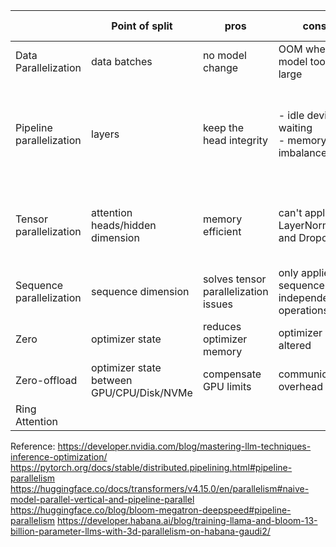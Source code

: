 |     |  Point of split   |   pros  | cons |  available package   |
| --- | --- | --- | --- | --- |
| Data Parallelization   | data batches   | no model change  | OOM when model too large | [torch](https://pytorch.org/tutorials/beginner/ddp_series_theory.html)  |
| Pipeline parallelization | layers | keep the head integrity | - idle devices waiting <br> - memory imbalance| - Torch <br> - [Colossal-AI](https://colossalai.org/docs/features/pipeline_parallel/) <br> - [Nvidia-Megatron](https://github.com/NVIDIA/Megatron-LM/tree/main/megatron/core/pipeline_parallel) <br> - [DeepSpeed](https://www.deepspeed.ai/tutorials/pipeline/) |
| Tensor parallelization   | attention heads/hidden dimension | memory efficient | can't apply to LayerNorm and Dropouts | - [Torch](https://pytorch.org/tutorials/intermediate/TP_tutorial.html) <br> - [Colossal-AI](https://colossalai.org/docs/features/1D_tensor_parallel) <br> - [Nvidia-Megatron](https://docs.nvidia.com/nemo-framework/user-guide/latest/nemotoolkit/features/parallelisms.html) |
| Sequence parallelization | sequence dimension | solves tensor parallelization issues | only applied to sequence-independent operations| |
| Zero | optimizer state | reduces optimizer memory | optimizer got altered| [DeepSpeed](https://huggingface.co/docs/accelerate/v0.11.0/en/deepspeed)|
| Zero-offload | optimizer state between GPU/CPU/Disk/NVMe | compensate GPU limits | communication overhead  | [DeepSpeed](https://huggingface.co/docs/accelerate/v0.11.0/en/deepspeed) |
| Ring Attention | | | | 

Reference:
https://developer.nvidia.com/blog/mastering-llm-techniques-inference-optimization/
https://pytorch.org/docs/stable/distributed.pipelining.html#pipeline-parallelism
https://huggingface.co/docs/transformers/v4.15.0/en/parallelism#naive-model-parallel-vertical-and-pipeline-parallel
https://huggingface.co/blog/bloom-megatron-deepspeed#pipeline-parallelism
https://developer.habana.ai/blog/training-llama-and-bloom-13-billion-parameter-llms-with-3d-parallelism-on-habana-gaudi2/
